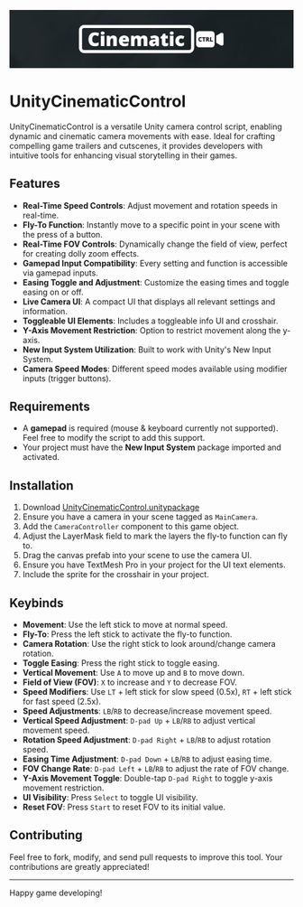 ![Unity Cinematic Control](https://raw.githubusercontent.com/andreasbaumde/UnityCinematicControl/main/Assets/github-image.jpg)

# UnityCinematicControl

UnityCinematicControl is a versatile Unity camera control script, enabling dynamic and cinematic camera movements with ease. Ideal for crafting compelling game trailers and cutscenes, it provides developers with intuitive tools for enhancing visual storytelling in their games.

## Features

- **Real-Time Speed Controls**: Adjust movement and rotation speeds in real-time.
- **Fly-To Function**: Instantly move to a specific point in your scene with the press of a button.
- **Real-Time FOV Controls**: Dynamically change the field of view, perfect for creating dolly zoom effects.
- **Gamepad Input Compatibility**: Every setting and function is accessible via gamepad inputs.
- **Easing Toggle and Adjustment**: Customize the easing times and toggle easing on or off.
- **Live Camera UI**: A compact UI that displays all relevant settings and information.
- **Toggleable UI Elements**: Includes a toggleable info UI and crosshair.
- **Y-Axis Movement Restriction**: Option to restrict movement along the y-axis.
- **New Input System Utilization**: Built to work with Unity's New Input System.
- **Camera Speed Modes**: Different speed modes available using modifier inputs (trigger buttons).

## Requirements

- A **gamepad** is required (mouse & keyboard currently not supported). Feel free to modify the script to add this support.
- Your project must have the **New Input System** package imported and activated.

## Installation

1. Download [UnityCinematicControl.unitypackage](https://github.com/andreasbaumde/UnityCinematicControl/raw/main/UnityCinematicControl.unitypackage)
2. Ensure you have a camera in your scene tagged as `MainCamera`.
3. Add the `CameraController` component to this game object.
4. Adjust the LayerMask field to mark the layers the fly-to function can fly to.
5. Drag the canvas prefab into your scene to use the camera UI.
6. Ensure you have TextMesh Pro in your project for the UI text elements.
7. Include the sprite for the crosshair in your project.

## Keybinds

- **Movement**: Use the left stick to move at normal speed.
- **Fly-To**: Press the left stick to activate the fly-to function.
- **Camera Rotation**: Use the right stick to look around/change camera rotation.
- **Toggle Easing**: Press the right stick to toggle easing.
- **Vertical Movement**: Use `A` to move up and `B` to move down.
- **Field of View (FOV)**: `X` to increase and `Y` to decrease FOV.
- **Speed Modifiers**: Use `LT` + left stick for slow speed (0.5x), `RT` + left stick for fast speed (2.5x).
- **Speed Adjustments**: `LB`/`RB` to decrease/increase movement speed.
- **Vertical Speed Adjustment**: `D-pad Up` + `LB`/`RB` to adjust vertical movement speed.
- **Rotation Speed Adjustment**: `D-pad Right` + `LB`/`RB` to adjust rotation speed.
- **Easing Time Adjustment**: `D-pad Down` + `LB`/`RB` to adjust easing time.
- **FOV Change Rate**: `D-pad Left` + `LB`/`RB` to adjust the rate of FOV change.
- **Y-Axis Movement Toggle**: Double-tap `D-pad Right` to toggle y-axis movement restriction.
- **UI Visibility**: Press `Select` to toggle UI visibility.
- **Reset FOV**: Press `Start` to reset FOV to its initial value.

## Contributing

Feel free to fork, modify, and send pull requests to improve this tool. Your contributions are greatly appreciated!

---

Happy game developing!
